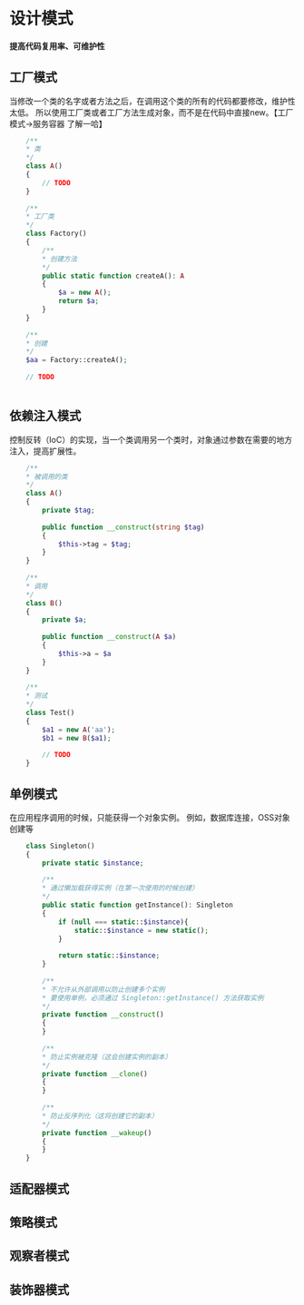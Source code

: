 # 设计模式
#### 提高代码复用率、可维护性

## 工厂模式
当修改一个类的名字或者方法之后，在调用这个类的所有的代码都要修改，维护性太低。
所以使用工厂类或者工厂方法生成对象，而不是在代码中直接new。【工厂模式->服务容器 了解一哈】

```php
    /**
    * 类
    */
    class A()
    {
        // TODO
    }
    
    /**
    * 工厂类
    */
    class Factory()
    {
        /**
        * 创建方法
        */
        public static function createA(): A
        {
            $a = new A();
            return $a;
        }
    }
    
    /**
    * 创建
    */
    $aa = Factory::createA();
    
    // TODO
   
```
## 依赖注入模式
控制反转（IoC）的实现，当一个类调用另一个类时，对象通过参数在需要的地方注入，提高扩展性。

```php
    /**
    * 被调用的类
    */
    class A()
    {
        private $tag;
        
        public function __construct(string $tag)
        {
            $this->tag = $tag;
        }
    }
    
    /**
    * 调用
    */
    class B()
    {
        private $a;
        
        public function __construct(A $a)
        {
            $this->a = $a
        }
    }
    
    /**
    * 测试
    */
    class Test()
    {
        $a1 = new A('aa');
        $b1 = new B($a1);
        
        // TODO
    }

```

## 单例模式
在应用程序调用的时候，只能获得一个对象实例。
例如，数据库连接，OSS对象创建等
```php
    class Singleton()
    {
        private static $instance;
        
        /**
        * 通过懒加载获得实例（在第一次使用的时候创建）
        */
        public static function getInstance(): Singleton
        {
            if (null === static::$instance){
                static::$instance = new static();
            }
            
            return static::$instance;
        }
        
        /**
        * 不允许从外部调用以防止创建多个实例
        * 要使用单例，必须通过 Singleton::getInstance() 方法获取实例
        */
        private function __construct()
        {
        }
        
        /**
        * 防止实例被克隆（这会创建实例的副本）
        */
        private function __clone()
        {
        }
        
        /**
        * 防止反序列化（这将创建它的副本）
        */
        private function __wakeup()
        {
        }
    }
```


## 适配器模式
## 策略模式
## 观察者模式
## 装饰器模式

